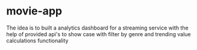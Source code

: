 # movie-app
The idea is to built a analytics dashboard for a streaming service with the help of provided api's to show case with filter by genre and trending value calculations functionality
